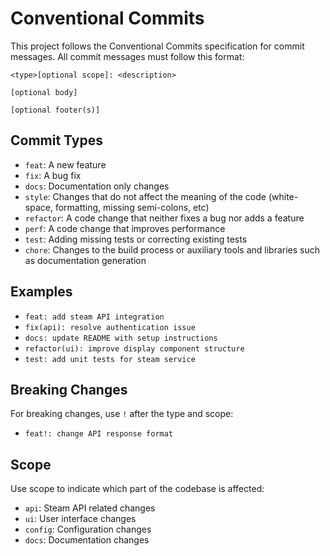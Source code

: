 # Conventional Commits

This project follows the Conventional Commits specification for commit messages. All commit messages must follow this format:

```
<type>[optional scope]: <description>

[optional body]

[optional footer(s)]
```

## Commit Types
- `feat`: A new feature
- `fix`: A bug fix
- `docs`: Documentation only changes
- `style`: Changes that do not affect the meaning of the code (white-space, formatting, missing semi-colons, etc)
- `refactor`: A code change that neither fixes a bug nor adds a feature
- `perf`: A code change that improves performance
- `test`: Adding missing tests or correcting existing tests
- `chore`: Changes to the build process or auxiliary tools and libraries such as documentation generation

## Examples
- `feat: add steam API integration`
- `fix(api): resolve authentication issue`
- `docs: update README with setup instructions`
- `refactor(ui): improve display component structure`
- `test: add unit tests for steam service`

## Breaking Changes
For breaking changes, use `!` after the type and scope:
- `feat!: change API response format`

## Scope
Use scope to indicate which part of the codebase is affected:
- `api`: Steam API related changes
- `ui`: User interface changes
- `config`: Configuration changes
- `docs`: Documentation changes